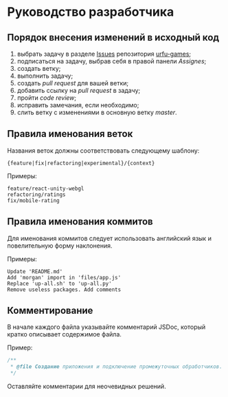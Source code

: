 # Руководство разработчика

## Порядок внесения изменений в исходный код

1. выбрать задачу в разделе [Issues](https://github.com/POWER-OF-YOUTH/urfu-games/issues) репозитория [urfu-games](https://github.com/POWER-OF-YOUTH/urfu-games);
2. подписаться на задачу, выбрав себя в правой панели *Assignes*;
3. создать ветку;
4. выполнить задачу;
5. создать *pull request* для вашей ветки;
6. добавить ссылку на *pull request* в задачу;
7. пройти *code review*;
8. исправить замечания, если необходимо;
9. слить ветку с изменениями в основную ветку *master*.

## Правила именования веток

Названия веток должны соответствовать следующему шаблону:

```
{feature|fix|refactoring|experimental}/{context}
```

Примеры:
```
feature/react-unity-webgl
refactoring/ratings
fix/mobile-rating
```

## Правила именования коммитов

Для именования коммитов следует использовать английский язык и повелительную
форму наклонения.

Примеры:
```
Update 'README.md'
Add 'morgan' import in 'files/app.js'
Replace 'up-all.sh' to 'up-all.py'
Remove useless packages. Add comments
```

## Комментирование

В начале каждого файла указывайте комментарий JSDoc, который кратко описывает содержимое файла.

Пример:
```js
/**
 * @file Создание приложения и подключение промежуточных обработчиков.
 */
```

Оставляйте комментарии для неочевидных решений.
